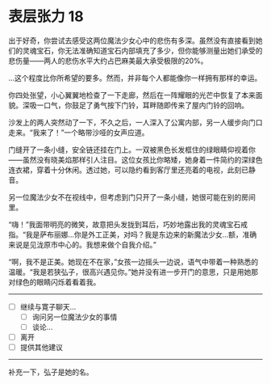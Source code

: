 # 表层张力 18

出于好奇，你尝试去感受这两位魔法少女心中的悲伤有多深。虽然没有直接看到她们的灵魂宝石，你无法准确知道宝石内部填充了多少，但你能够测量出她们承受的悲伤量——两人的悲伤水平大约占巴麻美最大承受极限的20%。

...这个程度比你所希望的要多。然而，并非每个人都能像你一样拥有那样的幸运。

你四处张望，小心翼翼地检查了一下走廊，然后在一阵耀眼的光芒中恢复了本来面貌。深吸一口气，你鼓足了勇气按下门铃，耳畔随即传来了屋内门铃的回响。

沙发上的两人突然动了一下，不久之后，一人深入了公寓内部，另一人缓步向门口走来。“我来了！”一个略带沙哑的女声应道。

门缝开了一条小缝，安全链还挂在门上。一双被黑色长发框住的绿眼睛仰视着你——虽然没有晓美焰那样引人注目。这位女孩比你略矮，她身着一件简约的深绿色连衣裙，穿着十分休闲。透过她，可以隐约看到客厅里还亮着的电视，此刻已静音。

另一位魔法少女不在视线中，但考虑到门只开了一条小缝，她很可能在别的房间里。

“嗨！”我面带明亮的微笑，故意把头发拢到耳后，巧妙地露出我的灵魂宝石戒指。“我是萨布丽娜...你是外工正美，对吗？我是东边来的新魔法少女...额，准确来说是见泷原市中心的。我想来做个自我介绍。”

“啊，我不是正美。她现在不在家，”女孩一边摇头一边说，语气中带着一种熟悉的温暖。“我是若狭弘子，很高兴遇见你。”她并没有进一步开门的意思，只是用她那对绿色的眼睛闪烁着看着我。

---

- [ ] 继续与寛子聊天...
  - [ ] 询问另一位魔法少女的事情
  - [ ] 谈论...
- [ ] 离开
- [ ] 提供其他建议

---

补充一下，弘子是她的名。
